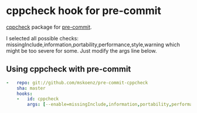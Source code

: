 # cppcheck hook for pre-commit

[cppcheck](https://github.com/danmar/cppcheck/) package for [pre-commit](http://pre-commit.com).

I selected all possible checks: missingInclude,information,portability,performance,style,warning which might be too severe for some. Just modify the args line below.

## Using cppcheck with pre-commit

```yaml
-   repo: git://github.com/mskoenz/pre-commit-cppcheck
    sha: master
    hooks:
    -   id: cppcheck
        args: [--enable=missingInclude,information,portability,performance,style,warning]
```
